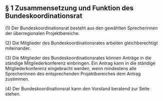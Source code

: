 § 1 Zusammensetzung und Funktion des Bundeskoordinationsrat
-----------------------------------------------------------

(1) Der Bundeskoordinationsrat besteht aus den gewählten Sprecherinnen
der überregionalen Projektbereiche.

(2) Die Mitglieder des Bundeskoordinationsrates arbeiten
gleichberechtigt miteinander.

(3) Die Mitglieder des Bundeskoordinationsrates können Anträge in die
ständige Mitgliederkonferenz einbringen. Ein Antrag kann in die ständige
Mitgliederkonferenz eingebracht werden, wenn mindestens alle
Sprecherinnen des entsprechenden Projektbereiches dem Antrag zustimmen.

(4) Der Bundeskoordinationsrat kann den Vorstand beratend zur Seite
stehen.
